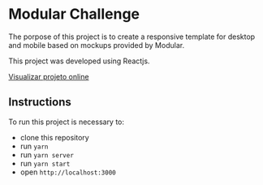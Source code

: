 # Modular Challenge

The porpose of this project is to create a responsive template for desktop and mobile based on mockups provided by Modular.

This project was developed using Reactjs.

[Visualizar projeto online](https://challenge-modular.vercel.app/)

## Instructions

To run this project is necessary to:

- clone this repository
- run `yarn`
- run `yarn server`
- run `yarn start`
- open `http://localhost:3000`